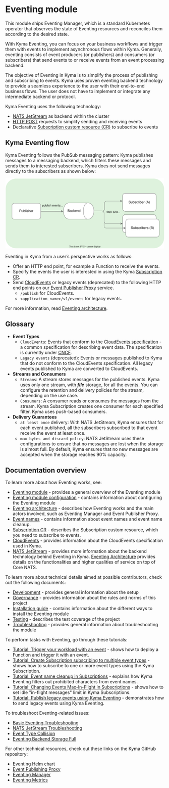 # Eventing module

This module ships Eventing Manager, which is a standard Kubernetes operator that observes the state of Eventing resources and reconciles them according to the desired state.

With Kyma Eventing, you can focus on your business workflows and trigger them with events to implement asynchronous flows within Kyma. Generally, eventing consists of event producers (or publishers) and consumers (or subscribers) that send events to or receive events from an event processing backend.

The objective of Eventing in Kyma is to simplify the process of publishing and subscribing to events. Kyma uses proven eventing backend technology to provide a seamless experience to the user with their end-to-end business flows. The user does not have to implement or integrate any intermediate backend or protocol.

Kyma Eventing uses the following technology:

- [NATS JetStream](https://docs.nats.io/) as backend within the cluster
- [HTTP POST](https://www.w3schools.com/tags/ref_httpmethods.asp) requests to simplify sending and receiving events
- Declarative [Subscription custom resource (CR)](./resources/evnt-cr-subscription.md) to subscribe to events

## Kyma Eventing flow

Kyma Eventing follows the PubSub messaging pattern: Kyma publishes messages to a messaging backend, which filters these messages and sends them to interested subscribers. Kyma does not send messages directly to the subscribers as shown below:

![PubSub](/docs/assets/evnt-pubsub.svg)

Eventing in Kyma from a user’s perspective works as follows:

- Offer an HTTP end point, for example a Function to receive the events.
- Specify the events the user is interested in using the Kyma [Subscription CR](./resources/evnt-cr-subscription.md).
- Send [CloudEvents](https://cloudevents.io/) or legacy events (deprecated) to the following HTTP end points on our [Event Publisher Proxy](https://github.com/kyma-project/kyma/tree/main/components/event-publisher-proxy) service.
  - `/publish` for CloudEvents.
  - `<application_name>/v1/events` for legacy events.

For more information, read [Eventing architecture](evnt-architecture.md).

## Glossary

- **Event Types**
  - `CloudEvents`: Events that conform to the [CloudEvents specification](https://cloudevents.io/) - a common specification for describing event data. The specification is currently under [CNCF](https://www.cncf.io/).
  - `Legacy events` (deprecated): Events or messages published to Kyma that do not conform to the CloudEvents specification. All legacy events published to Kyma are converted to CloudEvents.
- **Streams and Consumers**
  - `Streams`: A stream stores messages for the published events. Kyma uses only one stream, with _**file**_ storage, for all the events. You can configure the retention and delivery policies for the stream, depending on the use case.
  - `Consumers`: A consumer reads or consumes the messages from the stream. Kyma Subscription creates one consumer for each specified filter. Kyma uses push-based consumers.
- **Delivery Guarantees**
  - `at least once` delivery: With NATS JetStream, Kyma ensures that for each event published, all the subscribers subscribed to that event receive the event at least once.
  - `max bytes and discard policy`: NATS JetStream uses these configurations to ensure that no messages are lost when the storage is almost full. By default, Kyma ensures that no new messages are accepted when the storage reaches 90% capacity.  

## Documentation overview

To learn more about how Eventing works, see:

- [Eventing module](01-manager.md) - provides a general overview of the Eventing module
- [Eventing module configuration](02-configuration.md) - contains information about configuring the Eventing module
- [Eventing architecture](evnt-architecture.md) - describes how Eventing works and the main actors involved, such as Eventing Manager and Event Publisher Proxy.
- [Event names](evnt-event-names.md) - contains information about event names and event name cleanup.
- [Subscription CR](./resources/evnt-cr-subscription.md) - describes the Subscription custom resource, which you need to subscribe to events.
- [CloudEvents](https://cloudevents.io/) - provides information about the CloudEvents specification used in Kyma.
- [NATS JetStream](https://docs.nats.io/nats-concepts/jetstream) - provides more information about the backend technology behind Eventing in Kyma. [Eventing Architecture](evnt-architecture.md#jet-stream) provides details on the functionalities and higher qualities of service on top of Core NATS.

To learn more about technical details aimed at possible contributors, check out the following documents:
- [Development](../contributor/development.md) - provides general information about the setup
- [Governance](../contributor/governance.md) - provides information about the rules and norms of this project
- [Installation guide](../contributor/installation.md) - contains information about the different ways to install the Eventing module
- [Testing](../contributor/testing.md) - describes the test coverage of the project
- [Troubleshooting](../contributor/troubleshooting.md) - provides general information about troubleshooting the module

To perform tasks with Eventing, go through these tutorials:

- [Tutorial: Trigger your workload with an event](https://kyma-project.io/#/02-get-started/04-trigger-workload-with-event) - shows how to deploy a Function and trigger it with an event.
- [Tutorial: Create Subscription subscribing to multiple event types](tutorials/evnt-02-subs-with-multiple-filters.md) - shows how to subscribe to one or more event types using the Kyma Subscription.
- [Tutorial: Event name cleanup in Subscriptions](tutorials/evnt-03-type-cleanup.md) - explains how Kyma Eventing filters out prohibited characters from event names.
- [Tutorial: Changing Events Max-In-Flight in Subscriptions](tutorials/evnt-04-change-max-in-flight-in-sub.md) - shows how to set idle "in-flight messages" limit in Kyma Subscriptions.
- [Tutorial: Publish legacy events using Kyma Eventing](tutorials/evnt-05-send-legacy-events.md) - demonstrates how to send legacy events using Kyma Eventing.

To troubleshoot Eventing-related issues:

- [Basic Eventing Troubleshooting](troubleshooting/evnt-01-eventing-troubleshooting.md)
- [NATS JetStream Troubleshooting](troubleshooting/evnt-02-jetstream-troubleshooting.md)
- [Event Type Collision](troubleshooting/evnt-03-type-collision.md)
- [Eventing Backend Storage Full](troubleshooting/evnt-04-free-jetstream-storage.md)

For other technical resources, check out these links on the Kyma GitHub repository:

- [Eventing Helm chart](https://github.com/kyma-project/kyma/tree/main/resources/eventing)
- [Event Publishing Proxy](https://github.com/kyma-project/kyma/tree/main/components/event-publisher-proxy)
- [Eventing Manager](https://github.com/kyma-project/kyma/tree/main/components/eventing-controller)
- [Eventing Metrics](evnt-eventing-metrics.md)
